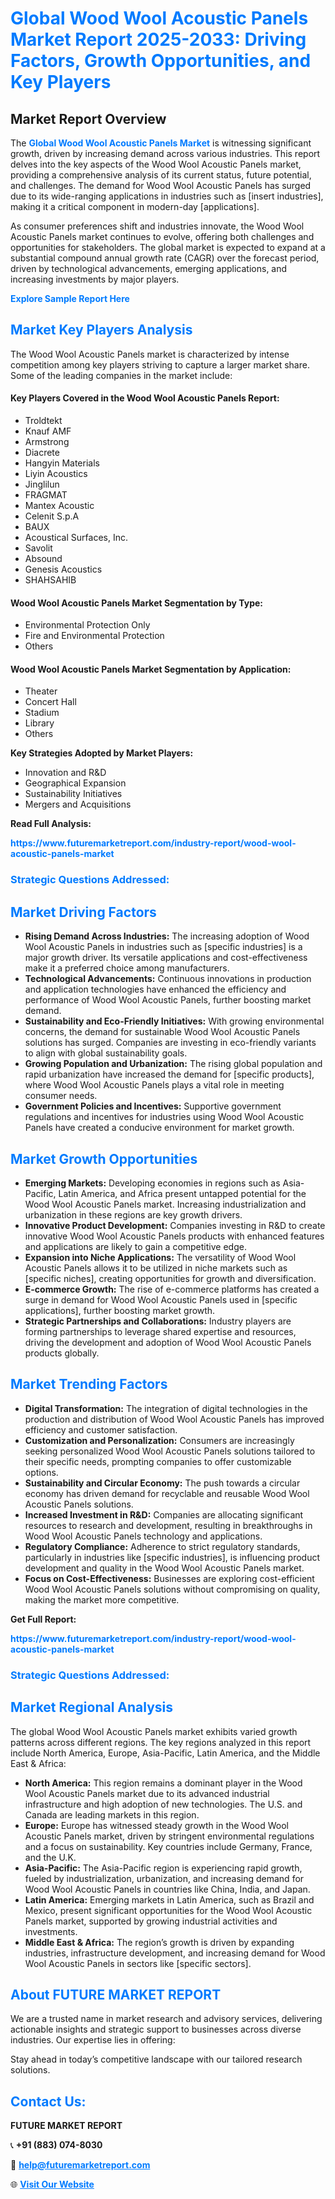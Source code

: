 <h1 style="color: #007BFF;">Global Wood Wool Acoustic Panels Market Report 2025-2033: Driving Factors, Growth Opportunities, and Key Players</h1>

<section id="overview">
<h2>Market Report Overview</h2>
<p>The <a href="https://www.futuremarketreport.com/industry-report/wood-wool-acoustic-panels-market" style="color: #007BFF; text-decoration: none;"><strong>Global Wood Wool Acoustic Panels Market</strong></a> is witnessing significant growth, driven by increasing demand across various industries. This report delves into the key aspects of the Wood Wool Acoustic Panels market, providing a comprehensive analysis of its current status, future potential, and challenges. The demand for Wood Wool Acoustic Panels has surged due to its wide-ranging applications in industries such as [insert industries], making it a critical component in modern-day [applications].</p>
<p>As consumer preferences shift and industries innovate, the Wood Wool Acoustic Panels market continues to evolve, offering both challenges and opportunities for stakeholders. The global market is expected to expand at a substantial compound annual growth rate (CAGR) over the forecast period, driven by technological advancements, emerging applications, and increasing investments by major players.</p>
</section>

<section id="overview">
<p><a href="https://www.futuremarketreport.com/request-sample/reportId=26865" style="color: #007BFF; text-decoration: none;"><strong>Explore Sample Report Here</strong></a></p>
</section>

<section id="key-players">
<h2 style="color: #007BFF;">Market Key Players Analysis</h2>
<p>The Wood Wool Acoustic Panels market is characterized by intense competition among key players striving to capture a larger market share. Some of the leading companies in the market include:</p>
<h4>Key Players Covered in the Wood Wool Acoustic Panels Report:</h4>
<ul><li>Troldtekt</li><li>Knauf AMF</li><li>Armstrong</li><li>Diacrete</li><li>Hangyin Materials</li><li>Liyin Acoustics</li><li>Jinglilun</li><li>FRAGMAT</li><li>Mantex Acoustic</li><li>Celenit S.p.A</li><li>BAUX</li><li>Acoustical Surfaces, Inc.</li><li>Savolit</li><li>Absound</li><li>Genesis Acoustics</li><li>SHAHSAHIB</li></ul>
<h4>Wood Wool Acoustic Panels Market Segmentation by Type:</h4>
<ul><li>Environmental Protection Only</li><li>Fire and Environmental Protection</li><li>Others</li></ul>

<h4>Wood Wool Acoustic Panels Market Segmentation by Application:</h4>
<ul><li>Theater</li><li>Concert Hall</li><li>Stadium</li><li>Library</li><li>Others</li></ul>
<p><strong>Key Strategies Adopted by Market Players:</strong></p>
<ul>
<li>Innovation and R&D</li>
<li>Geographical Expansion</li>
<li>Sustainability Initiatives</li>
<li>Mergers and Acquisitions</li>
</ul>
</section>

<section>
<p><strong>Read Full Analysis: </strong></p><a href="https://www.futuremarketreport.com/industry-report/wood-wool-acoustic-panels-market" style="color: #007BFF; text-decoration: none;"><strong>https://www.futuremarketreport.com/industry-report/wood-wool-acoustic-panels-market</strong></a>
<h3 style="color: #007BFF;">Strategic Questions Addressed:</h3>
</section>

<section id="driving-factors">
<h2 style="color: #007BFF;">Market Driving Factors</h2>
<ul>
<li><strong>Rising Demand Across Industries:</strong> The increasing adoption of Wood Wool Acoustic Panels in industries such as [specific industries] is a major growth driver. Its versatile applications and cost-effectiveness make it a preferred choice among manufacturers.</li>
<li><strong>Technological Advancements:</strong> Continuous innovations in production and application technologies have enhanced the efficiency and performance of Wood Wool Acoustic Panels, further boosting market demand.</li>
<li><strong>Sustainability and Eco-Friendly Initiatives:</strong> With growing environmental concerns, the demand for sustainable Wood Wool Acoustic Panels solutions has surged. Companies are investing in eco-friendly variants to align with global sustainability goals.</li>
<li><strong>Growing Population and Urbanization:</strong> The rising global population and rapid urbanization have increased the demand for [specific products], where Wood Wool Acoustic Panels plays a vital role in meeting consumer needs.</li>
<li><strong>Government Policies and Incentives:</strong> Supportive government regulations and incentives for industries using Wood Wool Acoustic Panels have created a conducive environment for market growth.</li>
</ul>
</section>

<section id="growth-opportunities">
<h2 style="color: #007BFF;">Market Growth Opportunities</h2>
<ul>
<li><strong>Emerging Markets:</strong> Developing economies in regions such as Asia-Pacific, Latin America, and Africa present untapped potential for the Wood Wool Acoustic Panels market. Increasing industrialization and urbanization in these regions are key growth drivers.</li>
<li><strong>Innovative Product Development:</strong> Companies investing in R&D to create innovative Wood Wool Acoustic Panels products with enhanced features and applications are likely to gain a competitive edge.</li>
<li><strong>Expansion into Niche Applications:</strong> The versatility of Wood Wool Acoustic Panels allows it to be utilized in niche markets such as [specific niches], creating opportunities for growth and diversification.</li>
<li><strong>E-commerce Growth:</strong> The rise of e-commerce platforms has created a surge in demand for Wood Wool Acoustic Panels used in [specific applications], further boosting market growth.</li>
<li><strong>Strategic Partnerships and Collaborations:</strong> Industry players are forming partnerships to leverage shared expertise and resources, driving the development and adoption of Wood Wool Acoustic Panels products globally.</li>
</ul>
</section>

<section id="trending-factors">
<h2 style="color: #007BFF;">Market Trending Factors</h2>
<ul>
<li><strong>Digital Transformation:</strong> The integration of digital technologies in the production and distribution of Wood Wool Acoustic Panels has improved efficiency and customer satisfaction.</li>
<li><strong>Customization and Personalization:</strong> Consumers are increasingly seeking personalized Wood Wool Acoustic Panels solutions tailored to their specific needs, prompting companies to offer customizable options.</li>
<li><strong>Sustainability and Circular Economy:</strong> The push towards a circular economy has driven demand for recyclable and reusable Wood Wool Acoustic Panels solutions.</li>
<li><strong>Increased Investment in R&D:</strong> Companies are allocating significant resources to research and development, resulting in breakthroughs in Wood Wool Acoustic Panels technology and applications.</li>
<li><strong>Regulatory Compliance:</strong> Adherence to strict regulatory standards, particularly in industries like [specific industries], is influencing product development and quality in the Wood Wool Acoustic Panels market.</li>
<li><strong>Focus on Cost-Effectiveness:</strong> Businesses are exploring cost-efficient Wood Wool Acoustic Panels solutions without compromising on quality, making the market more competitive.</li>
</ul>
</section>

<section>
<p><strong>Get Full Report: </strong></p><a href="https://www.futuremarketreport.com/industry-report/wood-wool-acoustic-panels-market" style="color: #007BFF; text-decoration: none;"><strong>https://www.futuremarketreport.com/industry-report/wood-wool-acoustic-panels-market</strong></a>
<h3 style="color: #007BFF;">Strategic Questions Addressed:</h3>
</section>


<section id="regional-analysis">
<h2 style="color: #007BFF;">Market Regional Analysis</h2>
<p>The global Wood Wool Acoustic Panels market exhibits varied growth patterns across different regions. The key regions analyzed in this report include North America, Europe, Asia-Pacific, Latin America, and the Middle East & Africa:</p>
<ul>
<li><strong>North America:</strong> This region remains a dominant player in the Wood Wool Acoustic Panels market due to its advanced industrial infrastructure and high adoption of new technologies. The U.S. and Canada are leading markets in this region.</li>
<li><strong>Europe:</strong> Europe has witnessed steady growth in the Wood Wool Acoustic Panels market, driven by stringent environmental regulations and a focus on sustainability. Key countries include Germany, France, and the U.K.</li>
<li><strong>Asia-Pacific:</strong> The Asia-Pacific region is experiencing rapid growth, fueled by industrialization, urbanization, and increasing demand for Wood Wool Acoustic Panels in countries like China, India, and Japan.</li>
<li><strong>Latin America:</strong> Emerging markets in Latin America, such as Brazil and Mexico, present significant opportunities for the Wood Wool Acoustic Panels market, supported by growing industrial activities and investments.</li>
<li><strong>Middle East & Africa:</strong> The region’s growth is driven by expanding industries, infrastructure development, and increasing demand for Wood Wool Acoustic Panels in sectors like [specific sectors].</li>
</ul>
</section>

<footer>
<h2 style="color: #007BFF;">About FUTURE MARKET REPORT</h2>
<p>We are a trusted name in market research and advisory services, delivering actionable insights and strategic support to businesses across diverse industries. Our expertise lies in offering:</p>

<p>Stay ahead in today’s competitive landscape with our tailored research solutions.</p>

<h2 style="color: #007BFF;">Contact Us:</h2>
<p><strong>FUTURE MARKET REPORT</strong></p>
<p>📞 <strong>+91 (883) 074-8030</strong></p>
<p>📧 <strong><a href="mailto:help@futuremarketreport.com" style="color: #007BFF;">help@futuremarketreport.com</a></strong></p>
<p>🌐 <strong><a href="https://www.futuremarketreport.com/" style="color: #007BFF;">Visit Our Website</a></strong></p>
</footer>